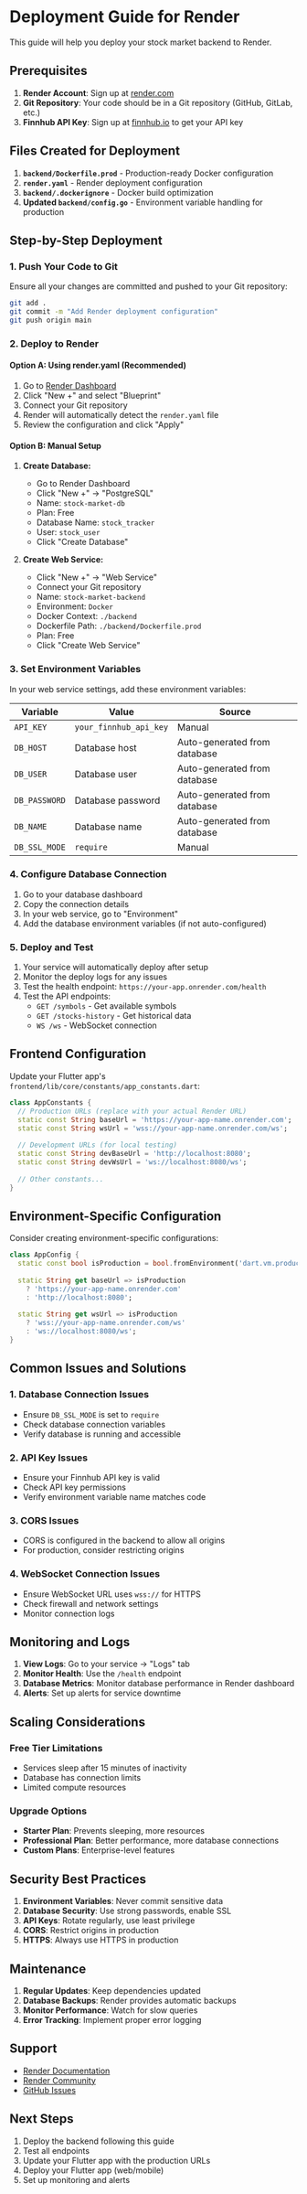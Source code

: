 # Deployment Guide for Render

This guide will help you deploy your stock market backend to Render.

## Prerequisites

1. **Render Account**: Sign up at [render.com](https://render.com)
2. **Git Repository**: Your code should be in a Git repository (GitHub, GitLab, etc.)
3. **Finnhub API Key**: Sign up at [finnhub.io](https://finnhub.io) to get your API key

## Files Created for Deployment

1. **`backend/Dockerfile.prod`** - Production-ready Docker configuration
2. **`render.yaml`** - Render deployment configuration
3. **`backend/.dockerignore`** - Docker build optimization
4. **Updated `backend/config.go`** - Environment variable handling for production

## Step-by-Step Deployment

### 1. Push Your Code to Git

Ensure all your changes are committed and pushed to your Git repository:

```bash
git add .
git commit -m "Add Render deployment configuration"
git push origin main
```

### 2. Deploy to Render

#### Option A: Using render.yaml (Recommended)

1. Go to [Render Dashboard](https://dashboard.render.com)
2. Click "New +" and select "Blueprint"
3. Connect your Git repository
4. Render will automatically detect the `render.yaml` file
5. Review the configuration and click "Apply"

#### Option B: Manual Setup

1. **Create Database:**
   - Go to Render Dashboard
   - Click "New +" → "PostgreSQL"
   - Name: `stock-market-db`
   - Plan: Free
   - Database Name: `stock_tracker`
   - User: `stock_user`
   - Click "Create Database"

2. **Create Web Service:**
   - Click "New +" → "Web Service"
   - Connect your Git repository
   - Name: `stock-market-backend`
   - Environment: `Docker`
   - Docker Context: `./backend`
   - Dockerfile Path: `./backend/Dockerfile.prod`
   - Plan: Free
   - Click "Create Web Service"

### 3. Set Environment Variables

In your web service settings, add these environment variables:

| Variable | Value | Source |
|----------|-------|---------|
| `API_KEY` | `your_finnhub_api_key` | Manual |
| `DB_HOST` | Database host | Auto-generated from database |
| `DB_USER` | Database user | Auto-generated from database |
| `DB_PASSWORD` | Database password | Auto-generated from database |
| `DB_NAME` | Database name | Auto-generated from database |
| `DB_SSL_MODE` | `require` | Manual |

### 4. Configure Database Connection

1. Go to your database dashboard
2. Copy the connection details
3. In your web service, go to "Environment"
4. Add the database environment variables (if not auto-configured)

### 5. Deploy and Test

1. Your service will automatically deploy after setup
2. Monitor the deploy logs for any issues
3. Test the health endpoint: `https://your-app.onrender.com/health`
4. Test the API endpoints:
   - `GET /symbols` - Get available symbols
   - `GET /stocks-history` - Get historical data
   - `WS /ws` - WebSocket connection

## Frontend Configuration

Update your Flutter app's `frontend/lib/core/constants/app_constants.dart`:

```dart
class AppConstants {
  // Production URLs (replace with your actual Render URL)
  static const String baseUrl = 'https://your-app-name.onrender.com';
  static const String wsUrl = 'wss://your-app-name.onrender.com/ws';
  
  // Development URLs (for local testing)
  static const String devBaseUrl = 'http://localhost:8080';
  static const String devWsUrl = 'ws://localhost:8080/ws';
  
  // Other constants...
}
```

## Environment-Specific Configuration

Consider creating environment-specific configurations:

```dart
class AppConfig {
  static const bool isProduction = bool.fromEnvironment('dart.vm.product');
  
  static String get baseUrl => isProduction 
    ? 'https://your-app-name.onrender.com'
    : 'http://localhost:8080';
    
  static String get wsUrl => isProduction
    ? 'wss://your-app-name.onrender.com/ws'
    : 'ws://localhost:8080/ws';
}
```

## Common Issues and Solutions

### 1. Database Connection Issues
- Ensure `DB_SSL_MODE` is set to `require`
- Check database connection variables
- Verify database is running and accessible

### 2. API Key Issues
- Ensure your Finnhub API key is valid
- Check API key permissions
- Verify environment variable name matches code

### 3. CORS Issues
- CORS is configured in the backend to allow all origins
- For production, consider restricting origins

### 4. WebSocket Connection Issues
- Ensure WebSocket URL uses `wss://` for HTTPS
- Check firewall and network settings
- Monitor connection logs

## Monitoring and Logs

1. **View Logs**: Go to your service → "Logs" tab
2. **Monitor Health**: Use the `/health` endpoint
3. **Database Metrics**: Monitor database performance in Render dashboard
4. **Alerts**: Set up alerts for service downtime

## Scaling Considerations

### Free Tier Limitations
- Services sleep after 15 minutes of inactivity
- Database has connection limits
- Limited compute resources

### Upgrade Options
- **Starter Plan**: Prevents sleeping, more resources
- **Professional Plan**: Better performance, more database connections
- **Custom Plans**: Enterprise-level features

## Security Best Practices

1. **Environment Variables**: Never commit sensitive data
2. **Database Security**: Use strong passwords, enable SSL
3. **API Keys**: Rotate regularly, use least privilege
4. **CORS**: Restrict origins in production
5. **HTTPS**: Always use HTTPS in production

## Maintenance

1. **Regular Updates**: Keep dependencies updated
2. **Database Backups**: Render provides automatic backups
3. **Monitor Performance**: Watch for slow queries
4. **Error Tracking**: Implement proper error logging

## Support

- [Render Documentation](https://render.com/docs)
- [Render Community](https://community.render.com)
- [GitHub Issues](https://github.com/your-username/your-repo/issues)

## Next Steps

1. Deploy the backend following this guide
2. Test all endpoints
3. Update your Flutter app with the production URLs
4. Deploy your Flutter app (web/mobile)
5. Set up monitoring and alerts 